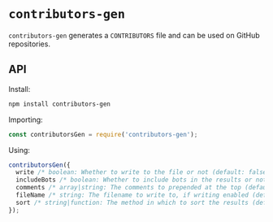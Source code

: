 # `contributors-gen`

`contributors-gen` generates a `CONTRIBUTORS` file and can be used on GitHub repositories.

## API

Install:

```sh
npm install contributors-gen
```

Importing:

```javascript
const contributorsGen = require('contributors-gen');
```

Using:

```javascript
contributorsGen({
  write /* boolean: Whether to write to the file or not (default: false) */,
  includeBots /* boolean: Whether to include bots in the results or not (default: false) */,
  comments /* array|string: The comments to prepended at the top (default: []) */,
  fileName /* string: The filename to write to, if writing enabled (default: 'CONTRIBUTORS') */,
  sort /* string|function: The method in which to sort the results (default: 'abc') */
});
```
